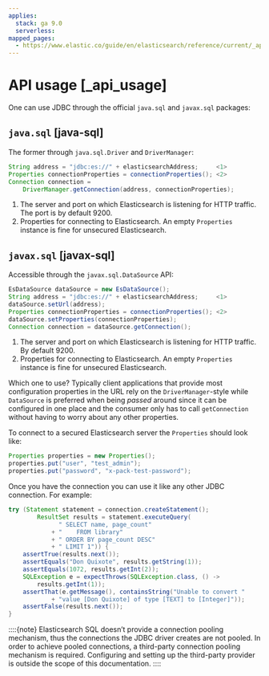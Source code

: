 ```yaml
---
applies:
  stack: ga 9.0
  serverless:
mapped_pages:
  - https://www.elastic.co/guide/en/elasticsearch/reference/current/_api_usage.html
---
```


# API usage [_api_usage]

One can use JDBC through the official `java.sql` and `javax.sql` packages:

## `java.sql` [java-sql]

The former through `java.sql.Driver` and `DriverManager`:

```java
String address = "jdbc:es://" + elasticsearchAddress;     <1>
Properties connectionProperties = connectionProperties(); <2>
Connection connection =
    DriverManager.getConnection(address, connectionProperties);
```

1. The server and port on which Elasticsearch is listening for HTTP traffic. The port is by default 9200.
2. Properties for connecting to Elasticsearch. An empty `Properties` instance is fine for unsecured Elasticsearch.



## `javax.sql` [javax-sql]

Accessible through the `javax.sql.DataSource` API:

```java
EsDataSource dataSource = new EsDataSource();
String address = "jdbc:es://" + elasticsearchAddress;     <1>
dataSource.setUrl(address);
Properties connectionProperties = connectionProperties(); <2>
dataSource.setProperties(connectionProperties);
Connection connection = dataSource.getConnection();
```

1. The server and port on which Elasticsearch is listening for HTTP traffic. By default 9200.
2. Properties for connecting to Elasticsearch. An empty `Properties` instance is fine for unsecured Elasticsearch.


Which one to use? Typically client applications that provide most configuration properties in the URL rely on the `DriverManager`-style while `DataSource` is preferred when being *passed* around since it can be configured in one place and the consumer only has to call `getConnection` without having to worry about any other properties.

To connect to a secured Elasticsearch server the `Properties` should look like:

```java
Properties properties = new Properties();
properties.put("user", "test_admin");
properties.put("password", "x-pack-test-password");
```

Once you have the connection you can use it like any other JDBC connection. For example:

```java
try (Statement statement = connection.createStatement();
        ResultSet results = statement.executeQuery(
              " SELECT name, page_count"
            + "    FROM library"
            + " ORDER BY page_count DESC"
            + " LIMIT 1")) {
    assertTrue(results.next());
    assertEquals("Don Quixote", results.getString(1));
    assertEquals(1072, results.getInt(2));
    SQLException e = expectThrows(SQLException.class, () ->
        results.getInt(1));
    assertThat(e.getMessage(), containsString("Unable to convert "
            + "value [Don Quixote] of type [TEXT] to [Integer]"));
    assertFalse(results.next());
}
```

::::{note} 
Elasticsearch SQL doesn’t provide a connection pooling mechanism, thus the connections the JDBC driver creates are not pooled. In order to achieve pooled connections, a third-party connection pooling mechanism is required. Configuring and setting up the third-party provider is outside the scope of this documentation.
::::



